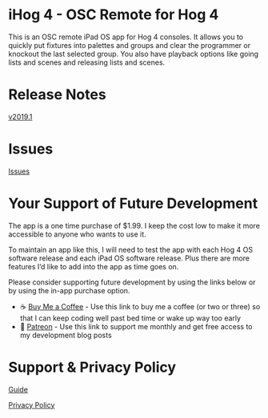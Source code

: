 # iHog 4 - OSC Remote for Hog 4

This is an OSC remote iPad OS app for Hog 4 consoles. It allows you to quickly put fixtures into palettes and groups and clear the programmer or knockout the last selected group. You also have playback options like going lists and scenes and releasing lists and scenes.

# Release Notes

[v2019.1](https://www.notion.so/v2019-1-e6e1d92658ff4e9cb397da217dd0812f)

# Issues

[Issues](https://www.notion.so/9467f3f72f0c4776a038d137dc734b04)

# Your Support of Future Development

The app is a one time purchase of $1.99. I keep the cost low to make it more accessible to anyone who wants to use it. 

To maintain an app like this, I will need to test the app with each Hog 4 OS software release and each iPad OS software release. Plus there are more features I’d like to add into the app as time goes on. 

Please consider supporting future development by using the links below or by using the in-app purchase option. 

- ☕ [Buy Me a Coffee](https://www.buymeacoffee.com/appsbymw) - Use this link to buy me a coffee (or two or three) so that I can keep coding well past bed time or wake up way too early
- 💸 [Patreon](https://www.patreon.com/maeganwilson_) - Use this link to support me monthly and get free access to my development blog posts

# Support & Privacy Policy

[Guide](https://www.notion.so/Guide-622fbf22e0d6469f9608a8447c68927d)

[Privacy Policy](https://www.notion.so/Privacy-Policy-2b62909f96a445d386c205929264a5aa)
